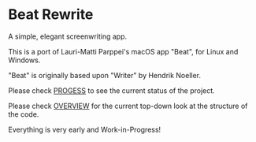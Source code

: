 # Beat Rewrite

A simple, elegant screenwriting app.

This is a port of Lauri-Matti Parppei's macOS app "Beat", for Linux and Windows.

"Beat" is originally based upon "Writer" by Hendrik Noeller.

Please check [PROGESS](PROGRESS.md) to see the current status of the project.

Please check [OVERVIEW](OVERVIEW.md) for the current top-down look at the structure of the code.

Everything is very early and Work-in-Progress!